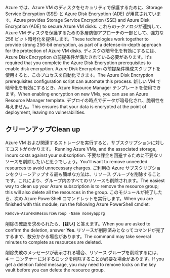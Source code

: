<span data-ttu-id="c2c1f-101">Azure では、Azure VM のディスクをセキュリティで保護するために、Storage Service Encryption (SSE) と Azure Disk Encryption (ADE) が用意されています。</span><span class="sxs-lookup"><span data-stu-id="c2c1f-101">Azure provides Storage Service Encryption (SSE) and Azure Disk Encryption (ADE) to secure Azure VM disks.</span></span> <span data-ttu-id="c2c1f-102">これらのテクノロジが連携して、Azure VM ディスクを保護するための多層防御アプローチの一部として、強力な 256 ビット暗号化を提供します。</span><span class="sxs-lookup"><span data-stu-id="c2c1f-102">These technologies work together to provide strong 256-bit encryption, as part of a defense-in-depth approach for the protection of Azure VM disks.</span></span> <span data-ttu-id="c2c1f-103">ディスクの暗号化を有効にするには、Azure Disk Encryption の前提条件が満たされている必要があります。</span><span class="sxs-lookup"><span data-stu-id="c2c1f-103">It's required that you complete the Azure Disk Encryption prerequisites to enable disk encryption.</span></span> <span data-ttu-id="c2c1f-104">Azure Disk Encryption の前提条件構成スクリプトを使用すると、このプロセスを自動化できます。</span><span class="sxs-lookup"><span data-stu-id="c2c1f-104">The Azure Disk Encryption prerequisites configuration script can automate this process.</span></span> <span data-ttu-id="c2c1f-105">新しい VM で暗号化を有効にするとき、Azure Resource Manager テンプレートを使用できます。</span><span class="sxs-lookup"><span data-stu-id="c2c1f-105">When enabling encryption on new VMs, you can use an Azure Resource Manager template.</span></span> <span data-ttu-id="c2c1f-106">デプロイの時点でデータが暗号化され、脆弱性を与えません。</span><span class="sxs-lookup"><span data-stu-id="c2c1f-106">This ensures that your data is encrypted at the point of deployment, leaving no vulnerabilities.</span></span>

## <a name="clean-up"></a><span data-ttu-id="c2c1f-107">クリーンアップ</span><span class="sxs-lookup"><span data-stu-id="c2c1f-107">Clean up</span></span>
<span data-ttu-id="c2c1f-108"><!---TODO: Update for sandbox?---> Azure VM および関連するストレージを実行すると、サブスクリプションに対してコストがかかります。</span><span class="sxs-lookup"><span data-stu-id="c2c1f-108"><!---TODO: Update for sandbox?---> Running Azure VMs, and the associated storage, incurs costs against your subscription.</span></span> <span data-ttu-id="c2c1f-109">不要な課金を回避するために不要なリソースを削除したいと思うでしょう。</span><span class="sxs-lookup"><span data-stu-id="c2c1f-109">You'll want to remove unneeded resources to avoid unnecessary charges.</span></span> <span data-ttu-id="c2c1f-110">ご利用の Azure サブスクリプションをクリーンアップする最も簡単な方法は、リソース グループを削除することです。これにより、グループ内のすべてのリソースも削除されます。</span><span class="sxs-lookup"><span data-stu-id="c2c1f-110">The easiest way to clean up your Azure subscription is to remove the resource group; this will also delete all the resources in the group.</span></span> <span data-ttu-id="c2c1f-111">このモジュールが終了したら、次の Azure PowerShell コマンドレットを実行します。</span><span class="sxs-lookup"><span data-stu-id="c2c1f-111">When you are finished with this module, run the following Azure PowerShell cmdlet:</span></span>

   ```powershell
   Remove-AzureRmResourceGroup -Name moneyapprg
   ```

<span data-ttu-id="c2c1f-112">削除の確認を求められたら、**[はい]** と答えます。</span><span class="sxs-lookup"><span data-stu-id="c2c1f-112">When you are asked to confirm the deletion, answer **Yes**.</span></span> <span data-ttu-id="c2c1f-113">リソースが削除済みとなってコマンドが完了するまで、数分かかる場合があります。</span><span class="sxs-lookup"><span data-stu-id="c2c1f-113">The command may take several minutes to complete as resources are deleted.</span></span> 

<span data-ttu-id="c2c1f-114">削除失敗のメッセージが表示される場合、リソース グループを削除するには、キー コンテナーに対するロックを削除することが必要な場合があります。</span><span class="sxs-lookup"><span data-stu-id="c2c1f-114">If you get a deletion failed message, you may need to remove locks on the key vault before you can delete the resource group.</span></span>
